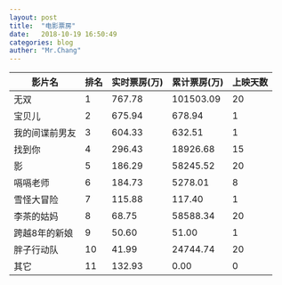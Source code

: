 ```yaml
---
layout: post
title:  "电影票房"
date:   2018-10-19 16:50:49
categories: blog
auther: "Mr.Chang"
---
```

|影片名|排名|实时票房(万)|累计票房(万)|上映天数|
|-|-|-|-|-|
|无双|1|767.78|101503.09|20|
|宝贝儿|2|675.94|678.94|1|
|我的间谍前男友|3|604.33|632.51|1|
|找到你|4|296.43|18926.68|15|
|影|5|186.29|58245.52|20|
|嗝嗝老师|6|184.73|5278.01|8|
|雪怪大冒险|7|115.88|117.40|1|
|李茶的姑妈|8|68.75|58588.34|20|
|跨越8年的新娘|9|50.60|51.00|1|
|胖子行动队|10|41.99|24744.74|20|
|其它|11|132.93|0.00|0|
